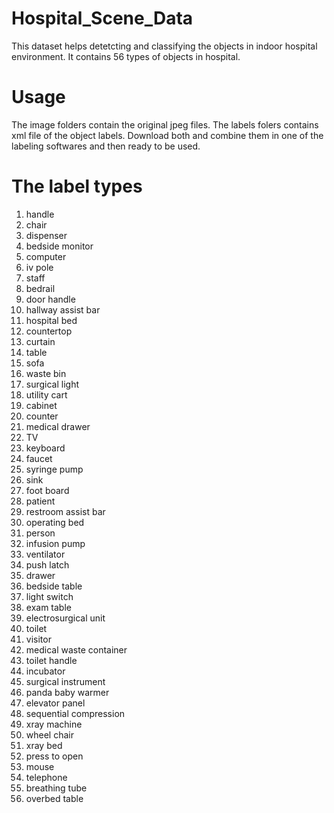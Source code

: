 # Hospital_Scene_Data
This dataset helps detetcting and classifying the objects in indoor hospital environment. It contains 56 types of objects in hospital.
# Usage
The image folders contain the original jpeg files. The labels folers contains xml file of the object labels. Download both and combine them in one of the labeling softwares and then ready to be used. 
# The label types
1. handle
2. chair
3. dispenser
4. bedside monitor
5. computer
6. iv pole
7. staff
8. bedrail
9. door handle
10. hallway assist bar
11. hospital bed
12. countertop
13. curtain
14. table
15. sofa
16. waste bin
17. surgical light
18. utility cart
19. cabinet
20. counter
21. medical drawer
22. TV
23. keyboard
24. faucet
25. syringe pump
26. sink
27. foot board
28. patient
29. restroom assist bar
30. operating bed
31. person
32. infusion pump
33. ventilator
34. push latch
35. drawer
36. bedside table
37. light switch
38. exam table
39. electrosurgical unit
40. toilet
41. visitor
42. medical waste container
43. toilet handle
44. incubator
45. surgical instrument
46. panda baby warmer
47. elevator panel
48. sequential compression
49. xray machine
50. wheel chair
51. xray bed
52. press to open
53. mouse
54. telephone
55. breathing tube
56. overbed table


